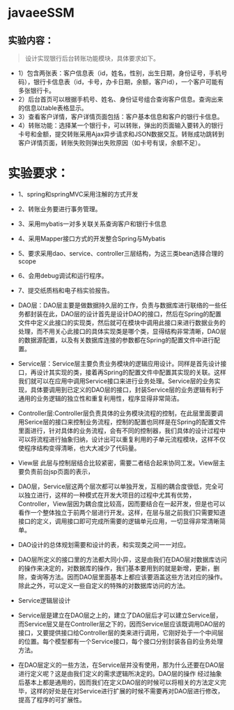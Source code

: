 # javaeeSSM
## 实验内容：
> 设计实现银行后台转账功能模块，具体要求如下。

- 1）包含两张表：客户信息表（id，姓名，性别，出生日期，身份证号，手机号码），银行卡信息表（id，卡号，办卡日期，余额，客户id），一个客户可能有多张银行卡。
- 2）后台首页可以根据手机号、姓名、身份证号组合查询客户信息。查询出来的信息以table表格显示。
- 3）查看客户详情，客户详情页面包括：客户基本信息和客户的银行卡信息。
- 4）转账功能：选择某一个银行卡，可以转账，弹出的页面输入要转入的银行卡号和金额，提交转账采用Ajax异步请求和JSON数据交互。转账成功跳转到客户详情页面，转账失败则弹出失败原因（如卡号有误，余额不足）。

# 实验要求：
- 1、spring和springMVC采用注解的方式开发
- 2、转账业务要进行事务管理。
- 3、采用mybatis一对多关联关系查询客户和银行卡信息
- 4、采用Mapper接口方式的开发整合Spring与Mybatis
- 5、要求采用dao、service、controller三层结构，为这三类bean选择合理的scope
- 6、会用debug调试和运行程序。
- 7、提交纸质档和电子档实验报告。

- DAO层：DAO层主要是做数据持久层的工作，负责与数据库进行联络的一些任务都封装在此，DAO层的设计首先是设计DAO的接口，然后在Spring的配置文件中定义此接口的实现类，然后就可在模块中调用此接口来进行数据业务的处理，而不用关心此接口的具体实现类是哪个类，显得结构非常清晰，DAO层的数据源配置，以及有关数据库连接的参数都在Spring的配置文件中进行配置。   
  
- Service层：Service层主要负责业务模块的逻辑应用设计。同样是首先设计接口，再设计其实现的类，接着再Spring的配置文件中配置其实现的关联。这样我们就可以在应用中调用Service接口来进行业务处理。Service层的业务实现，具体要调用到已定义的DAO层的接口，封装Service层的业务逻辑有利于通用的业务逻辑的独立性和重复利用性，程序显得非常简洁。   
  
- Controller层:Controller层负责具体的业务模块流程的控制，在此层里面要调用Serice层的接口来控制业务流程，控制的配置也同样是在Spring的配置文件里面进行，针对具体的业务流程，会有不同的控制器，我们具体的设计过程中可以将流程进行抽象归纳，设计出可以重复利用的子单元流程模块，这样不仅使程序结构变得清晰，也大大减少了代码量。   
  
- View层 此层与控制层结合比较紧密，需要二者结合起来协同工发。View层主要负责前台jsp页面的表示，   

- DAO层，Service层这两个层次都可以单独开发，互相的耦合度很低，完全可以独立进行，这样的一种模式在开发大项目的过程中尤其有优势，Controller，View层因为耦合度比较高，因而要结合在一起开发，但是也可以看作一个整体独立于前两个层进行开发。这样，在层与层之前我们只需要知道接口的定义，调用接口即可完成所需要的逻辑单元应用，一切显得非常清晰简单。   
  
- DAO设计的总体规划需要和设计的表，和实现类之间一一对应。   
  
- DAO层所定义的接口里的方法都大同小异，这是由我们在DAO层对数据库访问的操作来决定的，对数据库的操作，我们基本要用到的就是新增，更新，删除，查询等方法。因而DAO层里面基本上都应该要涵盖这些方法对应的操作。除此之外，可以定义一些自定义的特殊的对数据库访问的方法。   
  
- Service逻辑层设计   
  
- Service层是建立在DAO层之上的，建立了DAO层后才可以建立Service层，而Service层又是在Controller层之下的，因而Service层应该既调用DAO层的接口，又要提供接口给Controller层的类来进行调用，它刚好处于一个中间层的位置。每个模型都有一个Service接口，每个接口分别封装各自的业务处理方法。   
  
- 在DAO层定义的一些方法，在Service层并没有使用，那为什么还要在DAO层进行定义呢？这是由我们定义的需求逻辑所决定的。DAO层的操作 经过抽象后基本上都是通用的，因而我们在定义DAO层的时候可以将相关的方法定义完毕，这样的好处是在对Service进行扩展的时候不需要再对DAO层进行修改，提高了程序的可扩展性。
